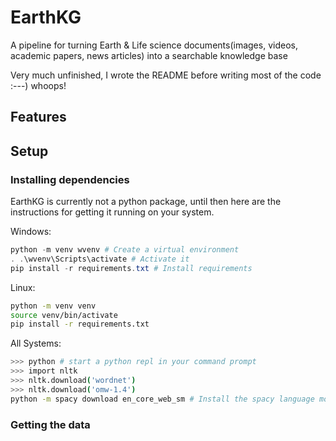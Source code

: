 # EarthKG
A pipeline for turning Earth &amp; Life science documents(images, videos, academic papers, news articles) into a searchable knowledge base


Very much unfinished, I wrote the README before writing most of the code :---) whoops!
## Features


## Setup


### Installing dependencies 
EarthKG is currently not a python package, until then here are the instructions for getting it running on your system.

Windows:
```powershell
python -m venv wvenv # Create a virtual environment
. .\wvenv\Scripts\activate # Activate it
pip install -r requirements.txt # Install requirements
```

Linux:
```sh
python -m venv venv
source venv/bin/activate
pip install -r requirements.txt
```

All Systems:
```sh
>>> python # start a python repl in your command prompt
>>> import nltk
>>> nltk.download('wordnet')
>>> nltk.download('omw-1.4')
python -m spacy download en_core_web_sm # Install the spacy language model you want to use
```

### Getting the data

